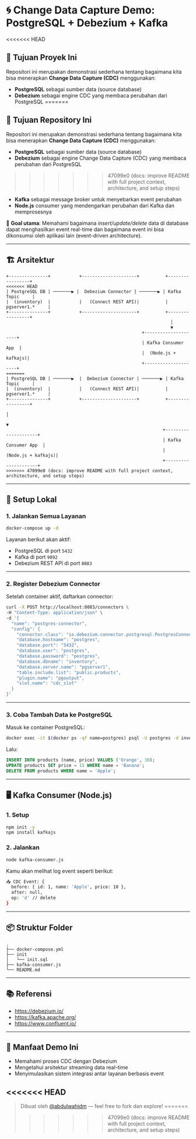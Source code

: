 # 🌀 Change Data Capture Demo: PostgreSQL + Debezium + Kafka

<<<<<<< HEAD
## 📌 Tujuan Proyek Ini
Repositori ini merupakan demonstrasi sederhana tentang bagaimana kita bisa menerapkan **Change Data Capture (CDC)** menggunakan:

- **PostgreSQL** sebagai sumber data (source database)
- **Debezium** sebagai engine CDC yang membaca perubahan dari PostgreSQL
=======
## 📌 Tujuan Repository Ini
Repositori ini merupakan demonstrasi sederhana tentang bagaimana kita bisa menerapkan **Change Data Capture (CDC)** menggunakan:

- **PostgreSQL** sebagai sumber data (source database)
- **Debezium** sebagai engine Change Data Capture (CDC) yang membaca perubahan dari PostgreSQL
>>>>>>> 47099e0 (docs: improve README with full project context, architecture, and setup steps)
- **Kafka** sebagai message broker untuk menyebarkan event perubahan
- **Node.js** consumer yang mendengarkan perubahan dari Kafka dan memprosesnya

🎯 **Goal utama**: Memahami bagaimana *insert/update/delete* data di database dapat menghasilkan event real-time dan bagaimana event ini bisa dikonsumsi oleh aplikasi lain (event-driven architecture).

---

## 🏗️ Arsitektur

```
+---------------+           +---------------------+          +-----------------+
<<<<<<< HEAD
| PostgreSQL DB | ───────▶ |  Debezium Connector | ───────▶ | Kafka Topic     |
|  (inventory)  |           |   (Connect REST API)|          | pgserver1.*     |
+---------------+           +---------------------+          +-----------------+
                                                               │
                                                               ▼
                                                    +---------------------+
                                                    | Kafka Consumer App  |
                                                    |  (Node.js + kafkajs)|
                                                    +---------------------+
=======
| PostgreSQL DB | ───────▶  |  Debezium Connector | ───────▶ | Kafka Topic     |
|  (inventory)  |           |   (Connect REST API)|          | pgserver1.*     |
+---------------+           +---------------------+          +-----------------+
                                                                      │
                                                                      ▼
                                                            +---------------------+
                                                            | Kafka Consumer App  |
                                                            |  (Node.js + kafkajs)|
                                                            +---------------------+
>>>>>>> 47099e0 (docs: improve README with full project context, architecture, and setup steps)
```

---

## 🚀 Setup Lokal

### 1. Jalankan Semua Layanan
```bash
docker-compose up -d
```

Layanan berikut akan aktif:
- PostgreSQL di port `5432`
- Kafka di port `9092`
- Debezium REST API di port `8083`

---

### 2. Register Debezium Connector

Setelah container aktif, daftarkan connector:

```bash
curl -X POST http://localhost:8083/connectors \
-H "Content-Type: application/json" \
-d '{
  "name": "postgres-connector",
  "config": {
    "connector.class": "io.debezium.connector.postgresql.PostgresConnector",
    "database.hostname": "postgres",
    "database.port": "5432",
    "database.user": "postgres",
    "database.password": "postgres",
    "database.dbname": "inventory",
    "database.server.name": "pgserver1",
    "table.include.list": "public.products",
    "plugin.name": "pgoutput",
    "slot.name": "cdc_slot"
  }
}'
```

---

### 3. Coba Tambah Data ke PostgreSQL

Masuk ke container PostgreSQL:
```bash
docker exec -it $(docker ps -qf name=postgres) psql -U postgres -d inventory
```

Lalu:
```sql
INSERT INTO products (name, price) VALUES ('Orange', 30);
UPDATE products SET price = 15 WHERE name = 'Banana';
DELETE FROM products WHERE name = 'Apple';
```

---

## 🖥️ Kafka Consumer (Node.js)

### 1. Setup
```bash
npm init -y
npm install kafkajs
```

### 2. Jalankan
```bash
node kafka-consumer.js
```

Kamu akan melihat log event seperti berikut:
```bash
📥 CDC Event: {
  before: { id: 1, name: 'Apple', price: 10 },
  after: null,
  op: 'd' // delete
}
```

---

## 📦 Struktur Folder
```
.
├── docker-compose.yml
├── init
│   └── init.sql
├── kafka-consumer.js
└── README.md
```

---

## 📚 Referensi
- https://debezium.io/
- https://kafka.apache.org/
- https://www.confluent.io/

---

## 🧠 Manfaat Demo Ini
- Memahami proses CDC dengan Debezium
- Mengetahui arsitektur streaming data real-time
- Menyimulasikan sistem integrasi antar layanan berbasis event

<<<<<<< HEAD
---

> Dibuat oleh [@abdulwahidm](https://github.com/abdulwahidm) — feel free to fork dan explore!
=======
>>>>>>> 47099e0 (docs: improve README with full project context, architecture, and setup steps)
